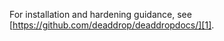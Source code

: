 For installation and hardening guidance, see [https://github.com/deaddrop/deaddropdocs/][1].

[1]: https://github.com/deaddrop/deaddropdocs/
